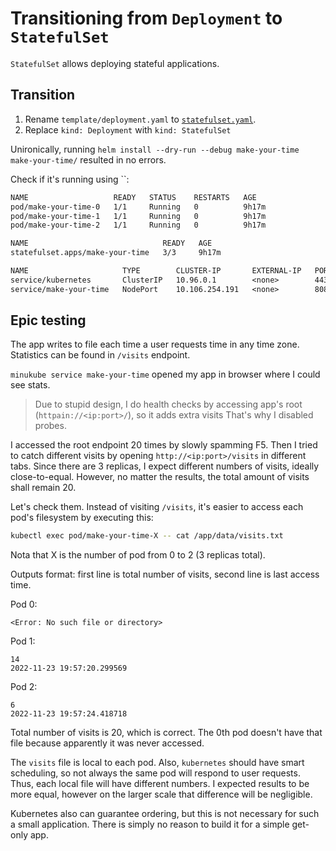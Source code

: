 # Transitioning from `Deployment` to `StatefulSet`

`StatefulSet` allows deploying stateful applications.

## Transition

1. Rename `template/deployment.yaml` to [`statefulset.yaml`](make-your-time/templates/statefulset.yaml).
2. Replace `kind: Deployment` with `kind: StatefulSet`

Unironically, running `helm install --dry-run --debug make-your-time make-your-time/` resulted in no errors.

Check if it's running using ``:

```txt
NAME                   READY   STATUS    RESTARTS   AGE
pod/make-your-time-0   1/1     Running   0          9h17m
pod/make-your-time-1   1/1     Running   0          9h17m
pod/make-your-time-2   1/1     Running   0          9h17m

NAME                              READY   AGE
statefulset.apps/make-your-time   3/3     9h17m

NAME                     TYPE        CLUSTER-IP       EXTERNAL-IP   PORT(S)          AGE
service/kubernetes       ClusterIP   10.96.0.1        <none>        443/TCP          10h35m
service/make-your-time   NodePort    10.106.254.191   <none>        8080:32208/TCP   9h17m
```

## Epic testing

The app writes to file each time a user requests time in any time zone.
Statistics can be found in `/visits` endpoint.

`minukube service make-your-time` opened my app in browser where I could see stats.

> Due to stupid design, I do health checks by accessing app's root (`httpain://<ip:port>/`), so it adds extra visits
> That's why I disabled probes.

I accessed the root endpoint 20 times by slowly spamming F5.
Then I tried to catch different visits by opening `http://<ip:port>/visits` in different tabs.
Since there are 3 replicas, I expect different numbers of visits, ideally close-to-equal.
However, no matter the results, the total amount of visits shall remain 20.

Let's check them. Instead of visiting `/visits`, it's easier to access each pod's filesystem by executing this:

```bash
kubectl exec pod/make-your-time-X -- cat /app/data/visits.txt
```

Nota that X is the number of pod from 0 to 2 (3 replicas total).

Outputs format: first line is total number of visits, second line is last access time.

Pod 0:

```
<Еггог: No such file or directory>
```

Pod 1:

```
14
2022-11-23 19:57:20.299569
```

Pod 2:

```
6
2022-11-23 19:57:24.418718
```

Total number of visits is 20, which is correct.
The 0th pod doesn't have that file because apparently it was never accessed.

The `visits` file is local to each pod.
Also, `kubernetes` should have smart scheduling, so not always the same pod will respond to user requests.
Thus, each local file will have different numbers.
I expected results to be more equal, however on the larger scale that difference will be negligible.

Kubernetes also can guarantee ordering, but this is not necessary for such a small application.
There is simply no reason to build it for a simple get-only app.
